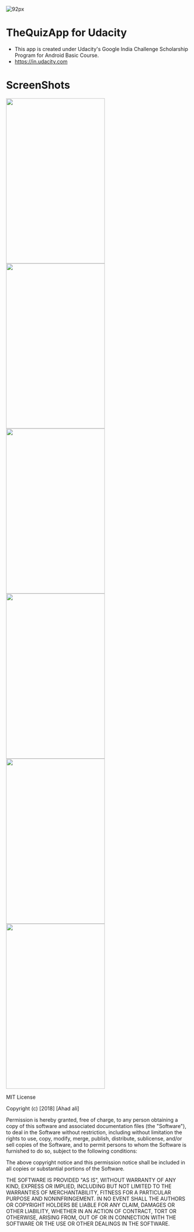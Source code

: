 ![92px](https://user-images.githubusercontent.com/38810169/40013797-6b981c46-57d0-11e8-9a89-e943f404832e.png)

# TheQuizApp for Udacity
* This app is created under Udacity's Google India Challenge Scholarship Program for Android Basic Course.
* https://in.udacity.com


# ScreenShots

<img src="Screenshots/IMG-20180405-WA0015.jpg" height = "450" width="270">  <img src="Screenshots/IMG-20180405-WA0017.jpg" height = "450" width="270"> <img src="Screenshots/IMG-20180405-WA0014.jpg" height = "450" width="270">
<img src="Screenshots/IMG-20180405-WA0011.jpg" height = "450" width="270"> <img src="Screenshots/IMG-20180405-WA0012.jpg" height = "450" width="270"> <img src="Screenshots/IMG-20180405-WA0016.jpg" height = "450" width="270">

MIT License

Copyright (c) [2018] [Ahad ali]

Permission is hereby granted, free of charge, to any person obtaining a copy
of this software and associated documentation files (the "Software"), to deal
in the Software without restriction, including without limitation the rights
to use, copy, modify, merge, publish, distribute, sublicense, and/or sell
copies of the Software, and to permit persons to whom the Software is
furnished to do so, subject to the following conditions:

The above copyright notice and this permission notice shall be included in all
copies or substantial portions of the Software.

THE SOFTWARE IS PROVIDED "AS IS", WITHOUT WARRANTY OF ANY KIND, EXPRESS OR
IMPLIED, INCLUDING BUT NOT LIMITED TO THE WARRANTIES OF MERCHANTABILITY,
FITNESS FOR A PARTICULAR PURPOSE AND NONINFRINGEMENT. IN NO EVENT SHALL THE
AUTHORS OR COPYRIGHT HOLDERS BE LIABLE FOR ANY CLAIM, DAMAGES OR OTHER
LIABILITY, WHETHER IN AN ACTION OF CONTRACT, TORT OR OTHERWISE, ARISING FROM,
OUT OF OR IN CONNECTION WITH THE SOFTWARE OR THE USE OR OTHER DEALINGS IN THE
SOFTWARE.
